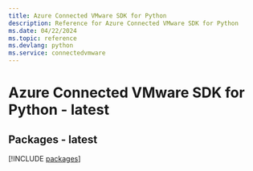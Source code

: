 ```yaml
---
title: Azure Connected VMware SDK for Python
description: Reference for Azure Connected VMware SDK for Python
ms.date: 04/22/2024
ms.topic: reference
ms.devlang: python
ms.service: connectedvmware
---
```

# Azure Connected VMware SDK for Python - latest
## Packages - latest
[!INCLUDE [packages](connected-vmware-index.md)]
